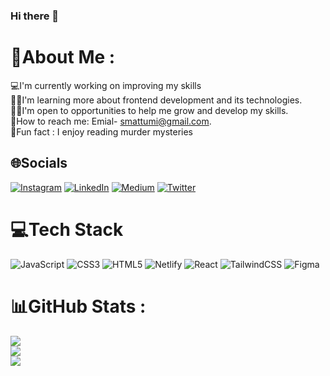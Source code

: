 ### Hi there 👋
# 💫About Me :
💻I'm currently working on improving my skills </br>
👩‍💻I'm learning more about frontend development and its technologies. </br>
💪🏽I'm open to opportunities to help me grow and develop my skills. </br>
💌How to reach me: Emial- smattumi@gmail.com. </br>
🤪Fun fact : I enjoy reading murder mysteries 



## 🌐Socials
[![Instagram](https://img.shields.io/badge/Instagram-%23E4405F.svg?logo=Instagram&logoColor=white)](https://instagram.com/__tumii_) [![LinkedIn](https://img.shields.io/badge/LinkedIn-%230077B5.svg?logo=linkedin&logoColor=white)](https://linkedin.com/in/tumininuo) [![Medium](https://img.shields.io/badge/Medium-12100E?logo=medium&logoColor=white)](https://medium.com/@TumininuO) [![Twitter](https://img.shields.io/badge/Twitter-%231DA1F2.svg?logo=Twitter&logoColor=white)](https://twitter.com/__tumii_) 

# 💻Tech Stack
![JavaScript](https://img.shields.io/badge/javascript-%23323330.svg?style=for-the-badge&logo=javascript&logoColor=%23F7DF1E) ![CSS3](https://img.shields.io/badge/css3-%231572B6.svg?style=for-the-badge&logo=css3&logoColor=white) ![HTML5](https://img.shields.io/badge/html5-%23E34F26.svg?style=for-the-badge&logo=html5&logoColor=white) ![Netlify](https://img.shields.io/badge/netlify-%23000000.svg?style=for-the-badge&logo=netlify&logoColor=#00C7B7) ![React](https://img.shields.io/badge/react-%2320232a.svg?style=for-the-badge&logo=react&logoColor=%2361DAFB) ![TailwindCSS](https://img.shields.io/badge/tailwindcss-%2338B2AC.svg?style=for-the-badge&logo=tailwind-css&logoColor=white) 	![Figma](https://img.shields.io/badge/figma-%23F24E1E.svg?style=for-the-badge&logo=figma&logoColor=white)
# 📊GitHub Stats :
![](https://github-readme-stats.vercel.app/api?username=Tumii0&theme=midnight-purple&hide_border=true&include_all_commits=true&count_private=false)<br/>
![](https://github-readme-streak-stats.herokuapp.com/?user=Tumii0&theme=midnight-purple&hide_border=true)<br/>
![](https://github-readme-stats.vercel.app/api/top-langs/?username=Tumii0&theme=midnight-purple&hide_border=true&include_all_commits=true&count_private=false&layout=compact)

